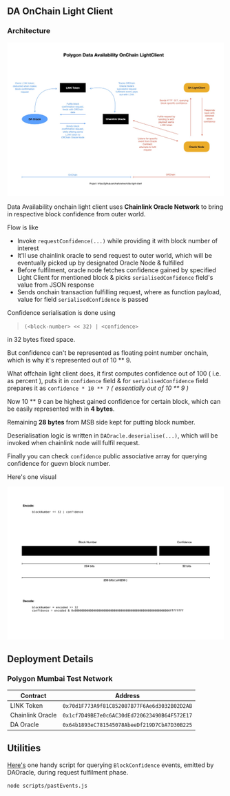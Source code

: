 ## DA OnChain Light Client

### Architecture

![architecture](../sc/architecture-da-oracle.jpg)

Data Availability onchain light client uses **Chainlink Oracle Network** to bring in respective block confidence from outer world.

Flow is like

- Invoke `requestConfidence(...)` while providing it with block number of interest
- It'll use chainlink oracle to send request to outer world, which will be eventually picked up by designated Oracle Node & fulfilled
- Before fulfilment, oracle node fetches confidence gained by specified Light Client for mentioned block & picks `serialisedConfidence` field's value from JSON response
- Sends onchain transaction fulfilling request, where as function payload, value for field `serialisedConfidence` is passed

Confidence serialisation is done using

> `(<block-number> << 32) | <confidence>`

in 32 bytes fixed space.

But confidence can't be represented as floating point number onchain, which is why it's represented out of 10 ** 9.

What offchain light client does, it first computes confidence out of 100 ( i.e. as percent ), puts it in `confidence` field & for `serialisedConfidence` field prepares it as `confidence * 10 ** 7` _( essentially out of 10 ** 9 )_

Now 10 ** 9 can be highest gained confidence for certain block, which can be easily represented with in **4 bytes**.

Remaining **28 bytes** from MSB side kept for putting block number.

Deserialisation logic is written in `DAOracle.deserialise(...)`, which will be invoked when chainlink node will fulfil request.

Finally you can check `confidence` public associative array for querying confidence for guevn block number.

Here's one visual

![confidence-serialisation](../sc/serialised-confidence.jpg)

## Deployment Details

### Polygon Mumbai Test Network

Contract | Address
--- | ---
LINK Token | `0x70d1F773A9f81C852087B77F6Ae6d3032B02D2AB`
Chainlink Oracle | `0x1cf7D49BE7e0c6AC30dEd720623490B64F572E17`
DA Oracle | `0x64b1893eC781545078AbeeDf219D7CbA7D30B225`

## Utilities

[Here's](./scripts/pastEvents.js) one handy script for querying `BlockConfidence` events, emitted by DAOracle, during request fulfilment phase.

```
node scripts/pastEvents.js
```
